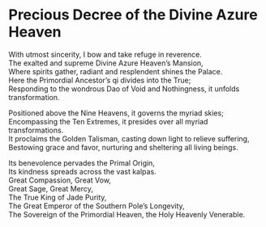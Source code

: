 # Precious Decree of the Divine Azure Heaven

With utmost sincerity, I bow and take refuge in reverence.  
The exalted and supreme Divine Azure Heaven’s Mansion,  
Where spirits gather, radiant and resplendent shines the Palace.  
Here the Primordial Ancestor’s qi divides into the True;  
Responding to the wondrous Dao of Void and Nothingness, it unfolds transformation.  

Positioned above the Nine Heavens, it governs the myriad skies;  
Encompassing the Ten Extremes, it presides over all myriad transformations.  
It proclaims the Golden Talisman, casting down light to relieve suffering,  
Bestowing grace and favor, nurturing and sheltering all living beings.  

Its benevolence pervades the Primal Origin,  
Its kindness spreads across the vast kalpas.  
Great Compassion, Great Vow,  
Great Sage, Great Mercy,  
The True King of Jade Purity,  
The Great Emperor of the Southern Pole’s Longevity,  
The Sovereign of the Primordial Heaven, the Holy Heavenly Venerable.